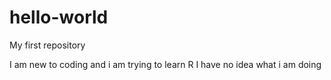 # hello-world
My first repository

I am new to coding and i am trying to learn R
I have no idea what i am doing
